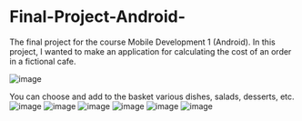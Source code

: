 # Final-Project-Android-
The final project for the course Mobile Development 1 (Android). In this project, I wanted to make an application for calculating the cost of an order in a fictional cafe.

![image](https://user-images.githubusercontent.com/82952061/145723697-efca97ae-4589-48e2-b93f-ed88533f029c.png)

You can choose and add to the basket various dishes, salads, desserts, etc.
![image](https://user-images.githubusercontent.com/82952061/145723746-0f5bfa17-7959-4362-8fb0-be2e3cbf0efc.png)
![image](https://user-images.githubusercontent.com/82952061/145723763-42ccbf13-1a96-488e-99ba-0112204bc299.png)
![image](https://user-images.githubusercontent.com/82952061/145723771-bda0f3cb-5adf-466a-856a-72db055f19ee.png)
![image](https://user-images.githubusercontent.com/82952061/145723781-ca929b00-2712-4a85-9e00-37ba7d13108b.png)
![image](https://user-images.githubusercontent.com/82952061/145723787-1c06ec66-ef6d-417f-852d-4439f9cb3465.png)
![image](https://user-images.githubusercontent.com/82952061/145723794-cecb0237-67ec-4318-99ab-73172ff7cc69.png)


